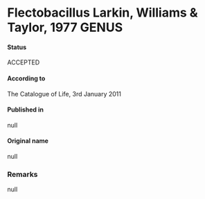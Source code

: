 # Flectobacillus Larkin, Williams & Taylor, 1977 GENUS

#### Status
ACCEPTED

#### According to
The Catalogue of Life, 3rd January 2011

#### Published in
null

#### Original name
null

### Remarks
null